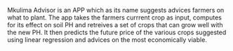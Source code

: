 Mkulima Advisor is an APP which as its name suggests advices farmers on what to plant.
The app takes the farmers currrent crop as input, computes for its effect on soil PH
and retreives a set of crops that can grow well with the new PH.
It then predicts the future price of the various crops suggested using linear regression 
and advices on the most economically viable.

